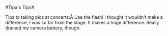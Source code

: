 #Tipa's Tips#

Tips to taking pics at concerts:Â Use the flash! I thought it wouldn't make a difference, I was so far from the stage. It makes a huge difference. Really drained my camera battery, though.

